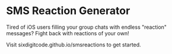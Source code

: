 # SMS Reaction Generator
Tired of iOS users filling your group chats with endless "reaction" messages? Fight back with reactions of your own!

Visit sixdigitcode.github.io/smsreactions to get started.
